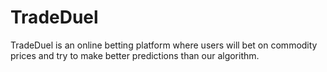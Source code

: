 # TradeDuel

TradeDuel is an online betting platform where users will bet on commodity prices and try to make better predictions than our algorithm. 